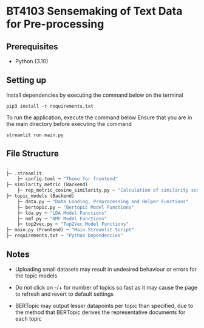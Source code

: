 # BT4103 Sensemaking of Text Data for Pre-processing

## Prerequisites

- Python (3.10)

## Setting up

Install dependencies by executing the command below on the terminal

``` cli
pip3 install -r requirements.txt
```

To run the application, execute the command below
Ensure that you are in the main directory before executing the command

``` cli
streamlit run main.py
```

## File Structure

```ml
.
├─ .streamlit
    ├─ config.toml ─ "Theme for frontend"
├─ similarity_metric (Backend)
    ├─ rep_metric_cosine_similarity.py ─ "Calculation of similarity score & percentage"
├─ topic_models (Backend)
    ├─ data.py ─ "Data Loading, Preprocessing and Helper Functions"
    ├─ bertopic.py ─ "Bertopic Model Functions"
    ├─ lda.py ─ "LDA Model Functions"
    ├─ nmf.py ─ "NMF Model Functions"
    ├─ top2vec.py ─ "Top2Vec Model Functions"
├─ main.py (Frontend) ─ "Main Streamlit Script"
├─ requirements.txt ─ "Python Dependencies"
```

## Notes

- Uploading small datasets may result in undesired behaviour or errors for the topic models

- Do not click on -/+ for number of topics so fast as it may cause the page to refresh and revert to default settings

- BERTopic may output lesser datapoints per topic than specified,
    due to the method that BERTopic derives the representative documents for each topic
